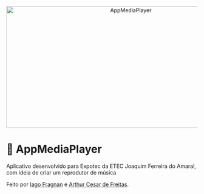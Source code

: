 <div align="center">
<img src="https://socialify.git.ci/iagof-dev/AppMediaPlayer/image?description=1&language=1&name=1&pattern=Solid&theme=Auto" alt="AppMediaPlayer" width="640" height="320" />
</div>

# 🎵 AppMediaPlayer
Aplicativo desenvolvido para Expotec da ETEC Joaquim Ferreira do Amaral, com ideia de criar um reprodutor de música

Feito por <a href="https://github.com/iagof-dev/">Iago Fragnan</a> e <a href="https://github.com/Arthur6002/">Arthur Cesar de Freitas</a>.
